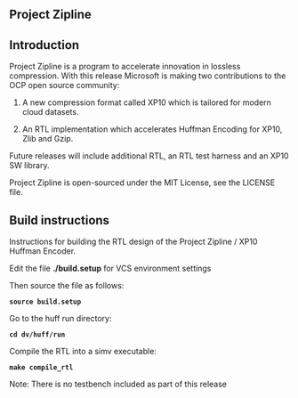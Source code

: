 ## Project Zipline

## Introduction

Project Zipline is a program to accelerate innovation in lossless compression.  With this release Microsoft is making two contributions to the OCP open source community:

1.	A new compression format called XP10 which is tailored for modern cloud datasets.

2.	An RTL implementation which accelerates Huffman Encoding for XP10, Zlib and Gzip.

Future releases will include additional RTL, an RTL test harness and an XP10 SW library.

Project Zipline is open-sourced under the MIT License, see the LICENSE file.

## Build instructions

Instructions for building the RTL design of the Project Zipline / XP10 Huffman Encoder.

Edit the file **./build.setup** for VCS environment settings

Then source the file as follows:

**`source build.setup`**

Go to the huff run directory:

**`cd dv/huff/run`**

Compile the RTL into a simv executable:

**`make compile_rtl`**
  
Note: There is no testbench included as part of this release



